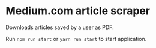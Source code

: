 # Medium.com article scraper

Downloads articles saved by a user as PDF.

Run `npm run start` or `yarn run start` to start application.
